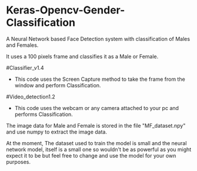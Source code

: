 # Keras-Opencv-Gender-Classification

A Neural Network based Face Detection system with classification of Males and Females.

It uses a 100 pixels frame and classifies it as a Male or Female.

#Classifier_v1.4
- This code uses the Screen Capture method to take the frame from the window and perform Classification.

#Video_detection1.2
- This code uses the webcam or any camera attached to your pc and performs Classification.

The image data for Male and Female is stored in the file "MF_dataset.npy" and use numpy to extract the image data.

At the moment, The dataset used to train the model is small and the neural network model, itself is a small one so wouldn't be as powerful as you might expect it to be but feel free to change and use the model for your own purposes.
